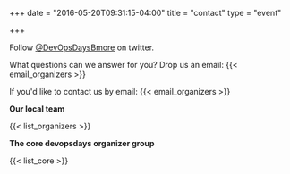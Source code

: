 +++
date = "2016-05-20T09:31:15-04:00"
title = "contact"
type = "event"


+++

Follow [@DevOpsDaysBmore](https://twitter.com/devopsdaysbmore) on twitter.

What questions can we answer for you?  Drop us an email: {{< email_organizers >}}


If you'd like to contact us by email: {{< email_organizers >}}

**Our local team**

{{< list_organizers >}}

<div>
<!-- put twitter timeline here -->
</div>


**The core devopsdays organizer group**

{{< list_core >}}
